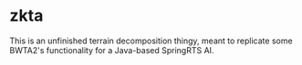 # zkta

This is an unfinished terrain decomposition thingy, meant to replicate some BWTA2's functionality for a Java-based SpringRTS AI.
